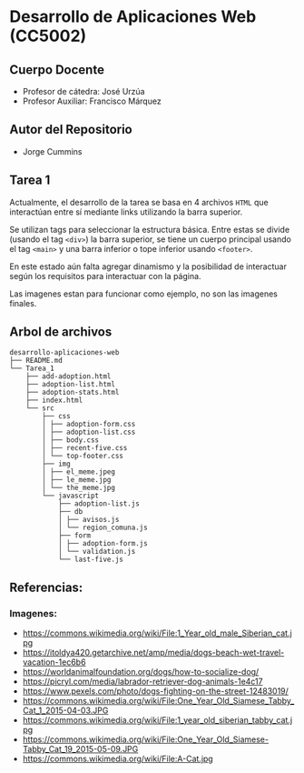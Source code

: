 # Desarrollo de Aplicaciones Web (CC5002)

## Cuerpo Docente

- Profesor de cátedra: José Urzúa
- Profesor Auxiliar: Francisco Márquez

## Autor del Repositorio

- Jorge Cummins

## Tarea 1
Actualmente, el desarrollo de la tarea se basa en 4 archivos `HTML` que interactúan entre sí mediante links utilizando la barra superior.

Se utilizan tags para seleccionar la estructura básica. Entre estas se divide (usando el tag `<div>`) la barra superior, se tiene un cuerpo principal usando el tag `<main>` y una barra inferior o tope inferior usando `<footer>`.

En este estado aún falta agregar dinamismo y la posibilidad de interactuar según los requisitos para interactuar con la página.

Las imagenes estan para funcionar como ejemplo, no son las imagenes finales.

## Arbol de archivos
```
desarrollo-aplicaciones-web
├── README.md
└── Tarea_1
    ├── add-adoption.html
    ├── adoption-list.html
    ├── adoption-stats.html
    ├── index.html
    └── src
        ├── css
        │ ├── adoption-form.css
        │ ├── adoption-list.css
        │ ├── body.css
        │ ├── recent-five.css
        │ └── top-footer.css
        ├── img
        │ ├── el_meme.jpeg
        │ ├── le_meme.jpg
        │ └── the_meme.jpg
        └── javascript
            ├── adoption-list.js
            ├── db
            │ ├── avisos.js
            │ └── region_comuna.js
            ├── form
            │ ├── adoption-form.js
            │ └── validation.js
            └── last-five.js
```

## Referencias:
### Imagenes: 
- https://commons.wikimedia.org/wiki/File:1_Year_old_male_Siberian_cat.jpg
- https://itoldya420.getarchive.net/amp/media/dogs-beach-wet-travel-vacation-1ec6b6
- https://worldanimalfoundation.org/dogs/how-to-socialize-dog/
- https://picryl.com/media/labrador-retriever-dog-animals-1e4c17
- https://www.pexels.com/photo/dogs-fighting-on-the-street-12483019/
- https://commons.wikimedia.org/wiki/File:One_Year_Old_Siamese_Tabby_Cat_1_2015-04-03.JPG
- https://commons.wikimedia.org/wiki/File:1_year_old_siberian_tabby_cat.jpg
- https://commons.wikimedia.org/wiki/File:One_Year_Old_Siamese-Tabby_Cat_19_2015-05-09.JPG
- https://commons.wikimedia.org/wiki/File:A-Cat.jpg